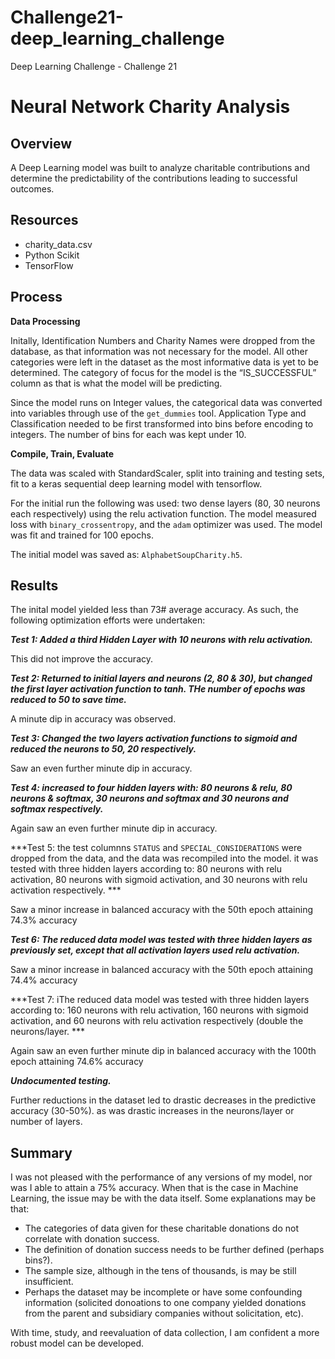 # Challenge21-deep_learning_challenge
 Deep Learning Challenge - Challenge 21


# Neural Network Charity Analysis

## Overview
A Deep Learning model was built to analyze charitable contributions and determine the predictability of the contributions leading to successful outcomes.

## Resources
- charity_data.csv
- Python Scikit
- TensorFlow

## Process
**Data Processing**

Initally, Identification Numbers and Charity Names were dropped from the database, as that information was not necessary for the model.  All other categories were left in the dataset as the most informative data is yet to be determined. The category of focus for the model is the “IS_SUCCESSFUL” column as that is what the model will be predicting.

Since the model runs on Integer values, the categorical data was converted into variables through use of the `get_dummies` tool.  Application Type and Classification needed to be first transformed into bins before encoding to integers.  The number of bins for each was kept under 10.

**Compile, Train, Evaluate**

The data was scaled with StandardScaler, split into training and testing sets, fit to a keras sequential deep learning model with tensorflow.

For the initial run the following was used:
two dense layers (80, 30 neurons each respectively) using the relu activation function.  The model measured loss with `binary_crossentropy`, and the `adam` optimizer was used.  The model was fit and trained for 100 epochs.

The initial model was saved as:  `AlphabetSoupCharity.h5`.

## Results
The inital model yielded less than 73# average accuracy.  As such, the following optimization efforts were undertaken:

***Test 1: Added a third Hidden Layer with 10 neurons with relu activation.***

This did not improve the accuracy.

***Test 2: Returned to initial layers and neurons (2, 80 & 30), but changed the first layer activation function to tanh.  THe number of epochs was reduced to 50 to save time.***

A minute dip in accuracy was observed.

***Test 3: Changed the two layers activation functions to sigmoid and reduced the neurons to 50, 20 respectively.***

Saw an even further minute dip in accuracy.

***Test 4: increased to four hidden layers with: 80 neurons & relu, 80 neurons & softmax, 30 neurons and softmax and 30 neurons and softmax respectively.***

Again saw an even further minute dip in accuracy.

***Test 5: the test columnns `STATUS` and `SPECIAL_CONSIDERATIONS` were dropped from the data, and the data was recompiled into the model. it was tested with three hidden layers according to: 80 neurons with relu activation, 80 neurons with sigmoid activation, and 30 neurons with relu activation respectively. ***

Saw a minor increase in balanced accuracy with the 50th epoch attaining 74.3% accuracy

***Test 6: The reduced data model was tested with three hidden layers as previously set, except that all activation layers used relu activation.***

Saw a minor increase in balanced accuracy with the 50th epoch attaining 74.4% accuracy

***Test 7: iThe reduced data model was tested with three hidden layers according to: 160 neurons with relu activation, 160 neurons with sigmoid activation, and 60 neurons with relu activation respectively (double the neurons/layer. ***

Again saw an even further minute dip in balanced accuracy with the 100th epoch attaining 74.6% accuracy

***Undocumented testing.***

Further reductions in the dataset led to drastic decreases in the predictive accuracy (30-50%). as was drastic increases in the neurons/layer or number of layers.

## Summary
I was not pleased with the performance of any versions of my model, nor was I able to attain a 75% accuracy.  When that is the case in Machine Learning, the issue may be with the data itself.  Some explanations may be that:

- The categories of data given for these charitable donations do not correlate with donation success.  
- The definition of donation success needs to be further defined (perhaps bins?).
- The sample size, although in the tens of thousands, is may be still insufficient.
- Perhaps the dataset may be incomplete or have some confounding information (solicited donoations to one company yielded donations from the parent and subsidiary companies without solicitation, etc).

With time, study, and reevaluation of data collection, I am confident a more robust model can be developed.
